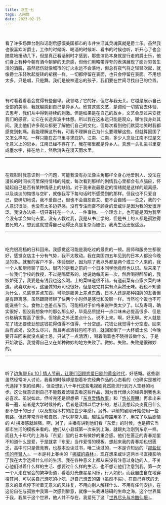 ```yaml
---
title: 浮生·七
tags: 人间世
date: 2023-02-15
---
```




<br/>

看了许多场舞台剧和话剧后感慨美国都市的市井生活其灵魂真就是爵士乐。虽然我也很喜欢听爵士，工作的时候听、喝酒的时候听、看书的时候也听，听开心了也会随意地扭动几下，但是真正看话剧时才感到，那些演员本身就是行走的爵士乐，他们身上有种今朝有酒今朝醉的无奈感，但他们用略带浮夸的表演展现了面对穷苦生活的洒脱，虽然悲伤就像城市的灯火永远不会落地，但总有夜气将之轻轻吹起，就像爵士乐轻吹起旋转的裙摆一样。一切都停留在表面，也只会停留在表面。不用想太多，只是唱，只是舞。我们是被神遗忘的孩子，我们要在世间寻找自己的位置。

<br/>

有时看着看着会觉得有些自卑。我领略了它的好，但它与我无关。它越是展示自己全部的美丽，我就越感到自己是异乡人。欣赏这些文艺，是调动一切感官去体验、去思考，我们从中得到持续的刺激。但是如果是在自己的故乡，文艺会反过来安抚我们的感官，让它在长途奔波中休憩。所以我在这永远只能是观众，哪怕我身处其间。我比他们许多观众都更了解他们自己的文化，但每次看到他们默契地笑时我都感觉到刺痛。我能理解这所有，可我不理解自己为什么要理解这些。但就算回国了又怎么样呢，一样只能在古书里寻求庇护。江南、江南，多少人念及江南不过是文化意义上的思乡。江南已经不存在了。我在哪里都是异乡人。真想一头扎进书里变成墨水字，摔在地上，然后消失在漫天雨水里。

---

<br/>

在观影时我意识到一个问题，可能我没有办法像主角那样全身心地爱别人、没法在漫长的时间长河里保持情绪的纯度，每次看到那样的剧情我心里都会有点膈应，怀疑起自己是否有某种情感上的缺陷。对于我来说最稳定的情绪就是这样的疏离感、以及淡淡的悔恨与空旷，就像我写下每句话时所感受到的那样。但我也不只爱自己，更确切地说，我不爱自己，但也不会自怨自艾、更不会自残——总之，我的个人意识很淡，也没有太多边界感。没有专注而奋不顾身的爱或许是因为我的爱很浮泛。我没办法把一切只寄托在一个人、一件事物、一个理念上。也可能是因为我至今没有学会如何去爱。没有人教过我，我是从书上学的，但是书上的人都是孤独得要死的人。想到这就觉得自己活得还真是复杂而随便，我离生活还很遥远。

---

<br/>

吃完很高档的日料回来。我感觉这可能是我吃过的最贵的一顿。厨师和服务生都很好，感觉女店主十分有气势，我不太敢动。我在美国四五年见到的日本人都没今晚见的多。就餐的客户不多，体验很好，因为除了我以外都是两个或三个人来的，我一个人和厨师聊了蛮久。很巧的是我之前的一个日本同学他竟然也认识。后来来了一位我们学校的教授，不过是隔壁系的，她说她每周来一次，然后喝得醉醉的，我嫉妒死了，我要是有钱我也这么喝。上的菜味道很不错，有道前菜有点家乡菜的味道。我喜欢寿司，这里做的寿司也很好，但是吃完其实有点索然无味。我也不知道为什么，总感觉差点东西。可能是服务上差点东西，日本人还是那种招牌的友善但是有距离感，虽然跟厨师聊了快两个小时但是感觉和没聊一样。当然吃个饭也不可能说些什么。食物上也差点东西，可能相对于价格来说种类太少了。以及寿司，确实很好，但没我想象中的那么那么好，毕竟品质提升一点口味未必提高很多、但是价格确实提高了很多。但除此之外还差点什么。说不上来。啊，好无聊。穷人就是花了钱还要使劲想这钱花得值得不值得，十分空虚。花钱让我觉得十分空虚。回来后有点渴，没怎么尽兴，而且再点酒钱包吃不消，就回家倒了一大杯威士忌（今晚要开车回来就没点威士忌，只试了一点清酒），喝着喝着也不晓得该做什么，于是开始改卷。我觉得自己又在某种微妙的地方失败了。微妙。失败。失败是很微妙的。

---

<br/>

听了[边角聊 Ep 10 | 情人节前，让我们回顾恋爱日剧的黄金时代](https://podcasts.apple.com/us/podcast/10-%E6%83%85%E4%BA%BA%E8%8A%82%E5%89%8D-%E8%AE%A9%E6%88%91%E4%BB%AC%E5%9B%9E%E9%A1%BE%E6%81%8B%E7%88%B1%E6%97%A5%E5%89%A7%E7%9A%84%E9%BB%84%E9%87%91%E6%97%B6%E4%BB%A3/id1656767905?i=1000598956846)，好感慨。这些剧虽然经常听人讨论，我看的时候却是抱着补完经典作品的心态看的（也确实是被时代选择下来的经典），但没想到八十年代这些电视剧竟然能流行到万人空巷的地步。这让我意识到自己不能戴着滤镜去看这些作品，因为当代爆火的经典剧我也未必喜欢。虽说如此，但听完还是很想把『[东京爱情故事](https://movie.douban.com/subject/1438760/)』和『[悠长假期](https://movie.douban.com/subject/1436674/)』再拿出来看一遍，前者是大学时候补的，后者是读博以后才补的，总让我想起炎炎夏日什么都不想干的日子（以及想起木村的绝世少年感）。另外，以前的剧刚开始使用一些套路，但还非常淳朴和自然，所以非常入脑。越往后套路用多了、用完了以后剧情的 AI 拼凑感就越强。啊，对了，主播有讲到他们看『东爱』的时候，也是把它当都市生活的模板来看的。他们从小县城第一次来到上海，就跟丸治刚到东京一样。而且九十年代的上海与『东爱』里的日本有微妙的重合感。他们在匮乏的青春期里不知道什么是爱，于是就拿『东爱』当作爱情的模板。想起来我的青春期也很匮乏，高中时只是做竞赛，也基本没读过书，唯二读过的，一本是许知远的『[那些忧伤的年轻人](https://book.douban.com/subject/6802373/)』、一本是村上春树的『[挪威的森林](https://book.douban.com/subject/2159042/)』，现在想来或许这两本书直接影响了我在大学选择什么样的生活。我在各种意义上都从来没有注意过身边的人，不关心他们过着什么样的生活、想要过什么样的生活，也不想让他们注意到我。第一次一个人走在省会的繁华街道，看着灯光像星星闪烁，行人如织，而我自由自在地穿梭其间、可以买自己想吃的小吃、逛自己想去的店（虽然不买）、在自己喜欢的无意义的景点停下听着无意义的风往复，不用向别人解释什么、不用有任何安排，在这份自在与孤独中我第一次感到醉意，就像一头栽进磅礴的生命之海，这个世界属于我，我属于这个世界，他人并不存在，我爱死了这『[世界尽头与冷酷仙境](https://book.douban.com/subject/2158161/)』。
